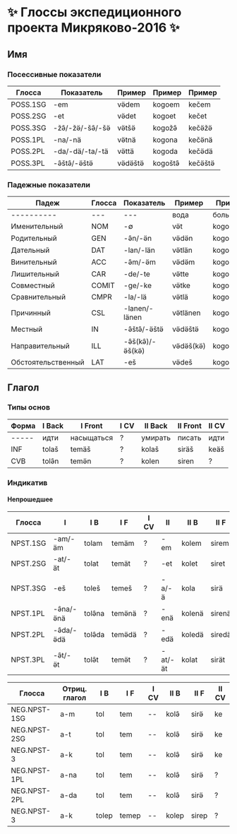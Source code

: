 ﻿#  :sparkles: Глоссы экспедиционного проекта Микряково-2016 :sparkles:

## Имя

### Посессивные показатели
Глосса | Показатель | Пример | Пример | Пример
------ | ---------- | ------ | ------ | ------
POSS.1SG | -em | və̈dem | kogoem | kečem
POSS.2SG | -et | və̈det | kogoet | kečet
POSS.3SG | -žə̑/-žə̈/-šə̑/-šə̈ | və̈tšə̈ | kogožə̑ | kečə̈žə̈
POSS.1PL | -na/-nä | və̈tnä | kogona | kečə̈nä
POSS.2PL | -da/-dä/-ta/-tä | və̈ttä | kogoda | kečə̈dä
POSS.3PL | -ə̑štə̑/-ə̈štə̈ | və̈də̈štə̈ | kogoštə̑ | kečə̈štə̈

### Падежные показатели

Падеж | Глосса | Показатель | Пример | Пример | Пример
----- | ------ | ---------- | ------ | ------ | ------
---------- | --- | --- | вода | большой | день
Именительный | NOM | -∅ | və̈t | kogo | kečə̈
Родительный | GEN | -ə̑n/-ə̈n | və̈də̈n | kogon | kečə̈n
Дательный | DAT | -lan/-län | və̈tlän | kogolan | kečə̈län
Винительный | ACC | -ə̑m/-ə̈m | və̈də̈m | kogom | kečə̈m
Лишительный | CAR | -de/-te | və̈tte | kogode | kečə̈de
Совместный | COMIT | -ge/-ke | və̈tke | kogoge | kečə̈ge
Сравнительный | CMPR | -la/-lä | və̈tlä | kogola | kečə̈lä
Причинный | CSL | -lanen/-länen | və̈tlänen | kogolanen | kečə̈länen
Местный | IN | -ə̑štə̑/-ə̈štə̈ | və̈də̈štə̈ | kogoštə̑ | kečə̈štə̈
Направительный | ILL | -ə̑š(kə̑)/-ə̈š(kə̈) | və̈də̈š(kə̈) | kogoš(kə̑) | kečə̈š(kə̈)
Обстоятельственный | LAT | -eš | və̈deš | kogoeš | kečeš

## Глагол

### Типы основ

Форма | I Back | I Front | I CV | II Back | II Front | II CV
----- | ------ | ------- | ---- | ------- | -------- | -----
----- | идти | насыщаться | ? | умирать | писать | идти
INF | tolaš | temäš | ? | kolaš | siräš | keäš
CVB | tolə̑n | temə̈n | ? | kolen | siren | ?

### Индикатив

#### Непрошедшее

Глосса   | I         | I B    | I F    | I CV | II     | II B   | II F   | II CV
-------- | --------- | ------ | ------ | ---- | ------ | ------ | ------ | -----
NPST.1SG | -am/-äm   | tolam  | temäm  | ?   | -em     | kolem  | sirem  | kem
NPST.2SG | -at/-ät   | tolat  | temät  | ?   | -et     | kolet  | siret  | ket
NPST.3SG | -eš       | toleš  | temeš  | ?   | -a/-ä   | kola   | sirä   | keä
NPST.1PL | -ə̑na/-ə̈nä | tolə̑na | temə̈nä | ?   | -enä    | kolenä | sirenä | kenä
NPST.2PL | -ə̑da/-ə̈dä | tolə̑da | temə̈dä | ?   | -edä    | koledä | siredä | kedä
NPST.3PL | -ə̑t/-ə̈t   | tolə̑t  | temə̈t  | ?   | -at/-ät | kolat  | sirät  | keät

Глосса | Отриц. глагол | I B | I F | I CV | II B | II F | II CV
------ | --------------| --- | --- | -----| ---- | ---- | ----
NEG.NPST-1SG | a-m | tol | tem | -- | kolə̑ | sirə̈ | ke
NEG.NPST-2SG | a-t | tol | tem | -- | kolə̑ | sirə̈ | ke
NEG.NPST-3 | a-k | tol | tem | -- | kolə̑ | sirə̈ | ke
NEG.NPST-1PL | a-na | tol | tem | -- | kolə̑ | sirə̈ | ?
NEG.NPST-2PL | a-da | tol | tem | -- | kolə̑ | sirə̈ | ?
NEG.NPST-3 | a-k | tolep | temep | -- | kolep | sirep | ?